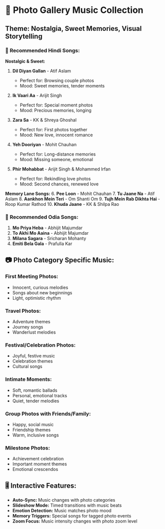 # 📸 Photo Gallery Music Collection

## Theme: Nostalgia, Sweet Memories, Visual Storytelling

### 🎵 **Recommended Hindi Songs:**

**Nostalgic & Sweet:**
1. **Dil Diyan Gallan** - Atif Aslam
   - Perfect for: Browsing couple photos
   - Mood: Sweet memories, tender moments

2. **Ik Vaari Aa** - Arijit Singh
   - Perfect for: Special moment photos
   - Mood: Precious memories, longing

3. **Zara Sa** - KK & Shreya Ghoshal
   - Perfect for: First photos together
   - Mood: New love, innocent romance

4. **Yeh Dooriyan** - Mohit Chauhan
   - Perfect for: Long-distance memories
   - Mood: Missing someone, emotional

5. **Phir Mohabbat** - Arijit Singh & Mohammed Irfan
   - Perfect for: Rekindling love photos
   - Mood: Second chances, renewed love

**Memory Lane Songs:**
6. **Pee Loon** - Mohit Chauhan
7. **Tu Jaane Na** - Atif Aslam
8. **Aankhon Mein Teri** - Om Shanti Om
9. **Tujh Mein Rab Dikhta Hai** - Roop Kumar Rathod
10. **Khuda Jaane** - KK & Shilpa Rao

### 🎵 **Recommended Odia Songs:**
1. **Mo Priya Heba** - Abhijit Majumdar
2. **To Akhi Mo Aaina** - Abhijit Majumdar
3. **Milana Sagara** - Sricharan Mohanty
4. **Emiti Bela Gala** - Prafulla Kar

## 📷 **Photo Category Specific Music:**

### First Meeting Photos:
- Innocent, curious melodies
- Songs about new beginnings
- Light, optimistic rhythm

### Travel Photos:
- Adventure themes
- Journey songs
- Wanderlust melodies

### Festival/Celebration Photos:
- Joyful, festive music
- Celebration themes
- Cultural songs

### Intimate Moments:
- Soft, romantic ballads
- Personal, emotional tracks
- Quiet, tender melodies

### Group Photos with Friends/Family:
- Happy, social music
- Friendship themes
- Warm, inclusive songs

### Milestone Photos:
- Achievement celebration
- Important moment themes
- Emotional crescendos

## 🎚️ **Interactive Features:**
- **Auto-Sync:** Music changes with photo categories
- **Slideshow Mode:** Timed transitions with music beats
- **Emotion Detection:** Music matches photo mood
- **Memory Triggers:** Special songs for tagged photo events
- **Zoom Focus:** Music intensity changes with photo zoom level
